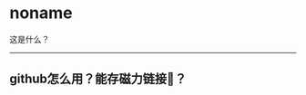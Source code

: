 # noname
这是什么？

-------------------------------------------------------
github怎么用？能存磁力链接🐎？
-------------------------------------------------------
